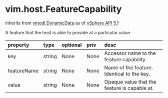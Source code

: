 vim.host.FeatureCapability
==========================
inherits from [vmodl.DynamicData](docs/vmodl.DynamicData.md)
as of [vSphere API 5.1](vim.version.md#vim.version.version8)


A feature that the host is able to provide at a particular value.

| property | type | optional | priv | desc |
|:---------|:-----|:---------|:-----|:-----|
| key | string | None | None | Accessor name to the feature capability. |
| featureName | string | None | None | Name of the feature. Identical to the key. |
| value | string | None | None | Opaque value that the feature is capable at. |


